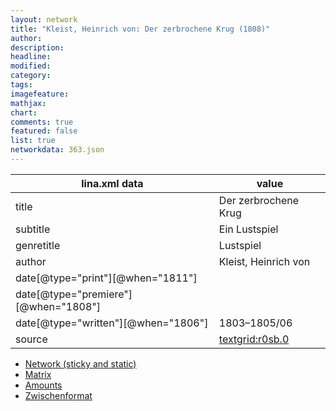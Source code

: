 ```yaml
---
layout: network
title: "Kleist, Heinrich von: Der zerbrochene Krug (1808)"
author:
description:
headline:
modified:
category:
tags:
imagefeature: 
mathjax: 
chart: 
comments: true
featured: false
list: true
networkdata: 363.json
---
```

lina.xml data  | value
------------- | -------------
title|Der zerbrochene Krug
subtitle|Ein Lustspiel
genretitle|Lustspiel
author|Kleist, Heinrich von
date[@type="print"][@when="1811"]|
date[@type="premiere"][@when="1808"]|
date[@type="written"][@when="1806"]|1803–1805/06
source|[textgrid:r0sb.0](https://textgridlab.org/1.0/tgcrud-public/rest/textgrid:r0sb.0/data)



* [Network (sticky and static)](/network363)
* [Matrix](/matrix363)
* [Amounts](/amounts363)
* [Zwischenformat](/lina363 )
